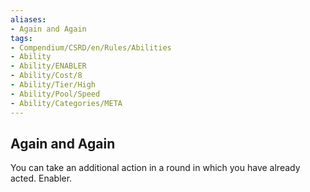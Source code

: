 ```yaml
---
aliases:
- Again and Again
tags:
- Compendium/CSRD/en/Rules/Abilities
- Ability
- Ability/ENABLER
- Ability/Cost/8
- Ability/Tier/High
- Ability/Pool/Speed
- Ability/Categories/META
---
```


  
## Again and Again  
You can take an additional action in a round in which you have already acted. Enabler. 